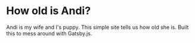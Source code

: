 # How old is Andi?

Andi is my wife and I's puppy.
This simple site tells us how old she is.
Built this to mess around with Gatsby.js.

